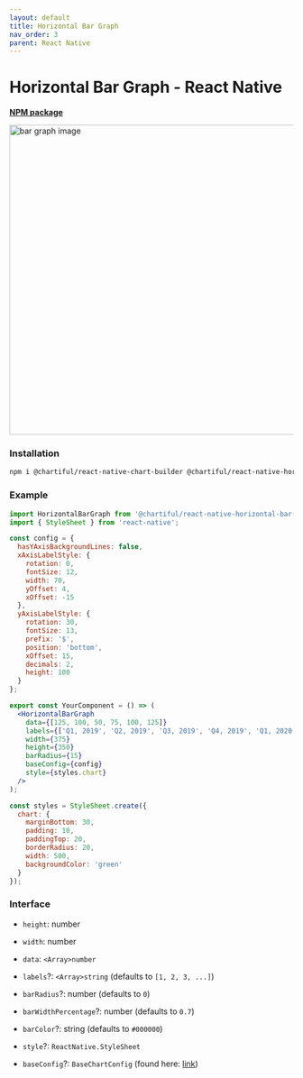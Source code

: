 ```yaml
---
layout: default
title: Horizontal Bar Graph
nav_order: 3
parent: React Native
---
```


# Horizontal Bar Graph - React Native

**[NPM package](https://www.npmjs.com/package/@chartiful/react-native-horizontal-bar-graph)**

<p align="left">
  <img src="https://seanwatters.io/images/@chartiful-react-native-horizontal-bar-graph.png" width="550px" alt="bar graph image">
</p>

### Installation

```bash
npm i @chartiful/react-native-chart-builder @chartiful/react-native-horizontal-bar-graph
```

### Example

```jsx
import HorizontalBarGraph from '@chartiful/react-native-horizontal-bar-graph';
import { StyleSheet } from 'react-native';

const config = {
  hasYAxisBackgroundLines: false,
  xAxisLabelStyle: {
    rotation: 0,
    fontSize: 12,
    width: 70,
    yOffset: 4,
    xOffset: -15
  },
  yAxisLabelStyle: {
    rotation: 30,
    fontSize: 13,
    prefix: '$',
    position: 'bottom',
    xOffset: 15,
    decimals: 2,
    height: 100
  }
};

export const YourComponent = () => (
  <HorizontalBarGraph
    data={[125, 100, 50, 75, 100, 125]}
    labels={['Q1, 2019', 'Q2, 2019', 'Q3, 2019', 'Q4, 2019', 'Q1, 2020', 'Q2, 2020']}
    width={375}
    height={350}
    barRadius={15}
    baseConfig={config}
    style={styles.chart}
  />
);

const styles = StyleSheet.create({
  chart: {
    marginBottom: 30,
    padding: 10,
    paddingTop: 20,
    borderRadius: 20,
    width: 500,
    backgroundColor: 'green'
  }
});
```

### Interface

- `height`: number

- `width`: number

- `data`: `<Array>number`

- `labels`?: `<Array>string`  (defaults to `[1, 2, 3, ...]`)

- `barRadius`?: number  (defaults to `0`)

- `barWidthPercentage`?: number  (defaults to `0.7`)

- `barColor`?: string  (defaults to `#000000`)

- `style`?: `ReactNative.StyleSheet`

- `baseConfig`?: `BaseChartConfig` (found here: [link](https://chartiful.io/react-native))

